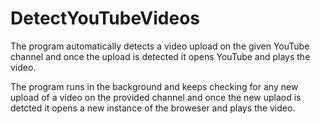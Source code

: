 # DetectYouTubeVideos
The program automatically detects a video upload on the given YouTube channel and once the upload is detected it opens YouTube and plays the video.

The program runs in the background and keeps checking for any new upload of a video on the provided channel and once the new uplaod is detcted it opens a new instance of the broweser and plays the video.
